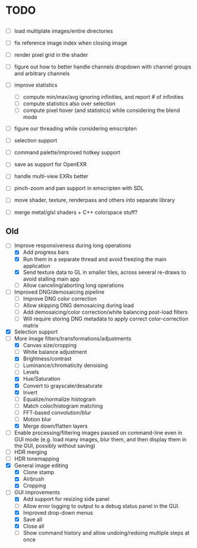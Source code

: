 # TODO

##

- [ ] load multiplate images/entire directories
- [ ] fix reference image index when closing image
- [ ] render pixel grid in the shader
- [ ] figure out how to better handle channels dropdown with channel groups and arbitrary channels
- [ ] improve statistics
  - [ ] compute min/max/avg ignoring infinities, and report # of infinities
  - [ ] compute statistics also over selection
  - [ ] compute pixel hover (and statistics) while considering the blend mode
- [ ] figure our threading while considering emscripten
- [ ] selection support
- [ ] command palette/improved hotkey support
- [ ] save as support for OpenEXR
- [ ] handle multi-view EXRs better
- [ ] pinch-zoom and pan support in emscripten with SDL
- [ ] move shader, texture, renderpass and others into separate library
- [ ] merge metal/glsl shaders + C++ colorspace stuff?


## Old

- [ ] Improve responsiveness during long operations
   - [x] Add progress bars
   - [x] Run them in a separate thread and avoid freezing the main application
   - [x] Send texture data to GL in smaller tiles, across several re-draws to avoid stalling main app
   - [ ] Allow canceling/aborting long operations
- [ ] Improved DNG/demosaicing pipeline
   - [ ] Improve DNG color correction
   - [ ] Allow skipping DNG demosaicing during load
   - [ ] Add demosaicing/color correction/white balancing post-load filters
   - [ ] Will require storing DNG metadata to apply correct color-correction matrix
- [x] Selection support
- [ ] More image filters/transformations/adjustments 
   - [x] Canvas size/cropping
   - [ ] White balance adjustment
   - [x] Brightness/contrast
   - [ ] Luminance/chromaticity denoising 
   - [ ] Levels
   - [x] Hue/Saturation
   - [x] Convert to grayscale/desaturate
   - [x] Invert
   - [ ] Equalize/normalize histogram
   - [ ] Match color/histogram matching
   - [ ] FFT-based convolution/blur
   - [ ] Motion blur
   - [x] Merge down/flatten layers
- [ ] Enable processing/filtering images passed on command-line even in GUI mode (e.g. load many images, blur them, and then display them in the GUI, possibly without saving)
- [ ] HDR merging
- [ ] HDR tonemapping
- [x] General image editing
   - [x] Clone stamp
   - [x] Airbrush
   - [x] Cropping
- [ ] GUI improvements
   - [x] Add support for resizing side panel
   - [ ] Allow error logging to output to a debug status panel in the GUI.
   - [x] Improved drop-down menus
   - [x] Save all
   - [x] Close all
   - [ ] Show command history and allow undoing/redoing multiple steps at once
